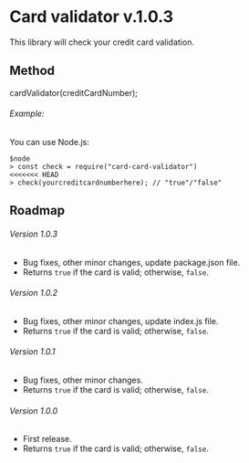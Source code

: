 # Card validator v.1.0.3

This library will check your credit card validation.

## Method

cardValidator(creditCardNumber);

###### Example:

You can use Node.js:

```
$node
> const check = require("card-card-validator")
<<<<<<< HEAD
> check(yourcreditcardnumberhere); // "true"/"false"
```

## Roadmap

###### Version 1.0.3

* Bug fixes, other minor changes, update package.json file.
* Returns ```true``` if the card is valid; otherwise, ```false```.


###### Version 1.0.2

* Bug fixes, other minor changes, update index.js file.
* Returns ```true``` if the card is valid; otherwise, ```false```.


###### Version 1.0.1

* Bug fixes, other minor changes.
* Returns ```true``` if the card is valid; otherwise, ```false```.

###### Version 1.0.0

* First release.
* Returns ```true``` if the card is valid; otherwise, ```false```.
